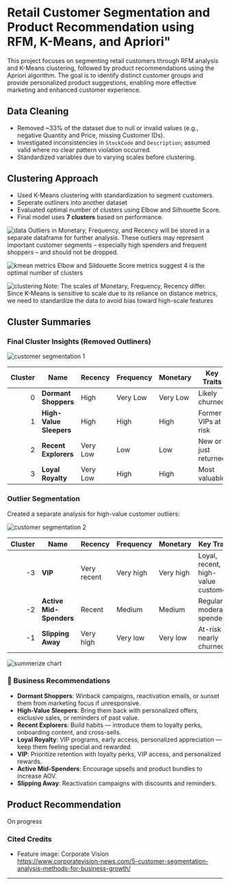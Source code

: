 # Retail Customer Segmentation and Product Recommendation using RFM, K-Means, and Apriori"

This project focuses on segmenting retail customers through RFM analysis and K-Means clustering, followed by product recommendations using the Apriori algorithm. The goal is to identify distinct customer groups and provide personalized product suggestions, enabling more effective marketing and enhanced customer experience.

## Data Cleaning

- Removed ~33% of the dataset due to null or invalid values (e.g., negative Quantity and Price, missing Customer IDs).
- Investigated inconsistencies in `StockCode` and `Description`; assumed valid where no clear pattern violation occurred.
- Standardized variables due to varying scales before clustering.


## Clustering Approach

- Used K-Means clustering with standardization to segment customers.
- Seperate outliners into another dataset
- Evaluated optimal number of clusters using Elbow and Silhouette Score.
- Final model uses **7 clusters** based on performance.

![data](figures/fig1.png)
Outliers in Monetary, Frequency, and Recency will be stored in a separate dataframe for further analysis. These outliers may represent important customer segments – especially high spenders and frequent shoppers – and should not be dropped.

![kmean metrics](figures/fig4.png)
Elbow and Sildouette Score metrics suggest 4 is the optimal number of clusters

![clustering](figures/fig5.png)
Note: The scales of Monetary, Frequency, Recency differ. Since K-Means is sensitive to scale due to its reliance on distance metrics, we need to standardize the data to avoid bias toward high-scale features

## Cluster Summaries

### Final Cluster Insights (Removed Outliners)
![customer segmentation 1](figures/fig6.png)

| Cluster | Name                      | Recency      | Frequency   | Monetary    | Key Traits                                  |
|--------:|---------------------------|--------------|-------------|-------------|---------------------------------------------|
| 0      | **Dormant Shoppers**       | High         | Very Low    | Very Low    | Likely churned                              |
| 1      | **High-Value Sleepers**    | High         | High        | High        | Former VIPs at risk                         |
| 2      | **Recent Explorers**       | Very Low     | Low         | Low         | New or just returned                        |
| 3      | **Loyal Royalty**          | Very Low     | High        | High        | Most valuable                               |

### Outlier Segmentation
Created a separate analysis for high-value customer outliers:

![customer segmentation 2](figures/fig7.png)


| Cluster | Name                       | Recency      | Frequency   | Monetary    | Key Traits                                  |
|--------:|----------------------------|--------------|-------------|-------------|---------------------------------------------|
| -3      | **VIP**                    | Very recent  | Very high   | Very high   | Loyal, recent, high-value customers         |
| -2      | **Active Mid-Spenders**    | Recent       | Medium      | Medium      | Regular, moderate spenders                  |
| -1      | **Slipping Away**          | Very high    | Very low    | Very low    | At-risk or nearly churned                   |

![summerize chart](figures/fig8.png)

### 🧪 Business Recommendations
- **Dormant Shoppers**: Winback campaigns, reactivation emails, or sunset them from marketing focus if unresponsive.
- **High-Value Sleepers**: Bring them back with personalized offers, exclusive sales, or reminders of past value.
- **Recent Explorers**: Build habits — introduce them to loyalty perks, onboarding content, and cross-sells.
- **Loyal Royalty**: VIP programs, early access, personalized appreciation — keep them feeling special and rewarded.
- **VIP**: Prioritize retention with loyalty perks, VIP access, and personalized rewards.
- **Active Mid-Spenders**: Encourage upsells and product bundles to increase AOV.
- **Slipping Away**: Reactivation campaigns with discounts and reminders.

## Product Recommendation
On progress

### Cited Credits
- Feature image: Corporate Vision <br>
https://www.corporatevision-news.com/5-customer-segmentation-analysis-methods-for-business-growth/
---
